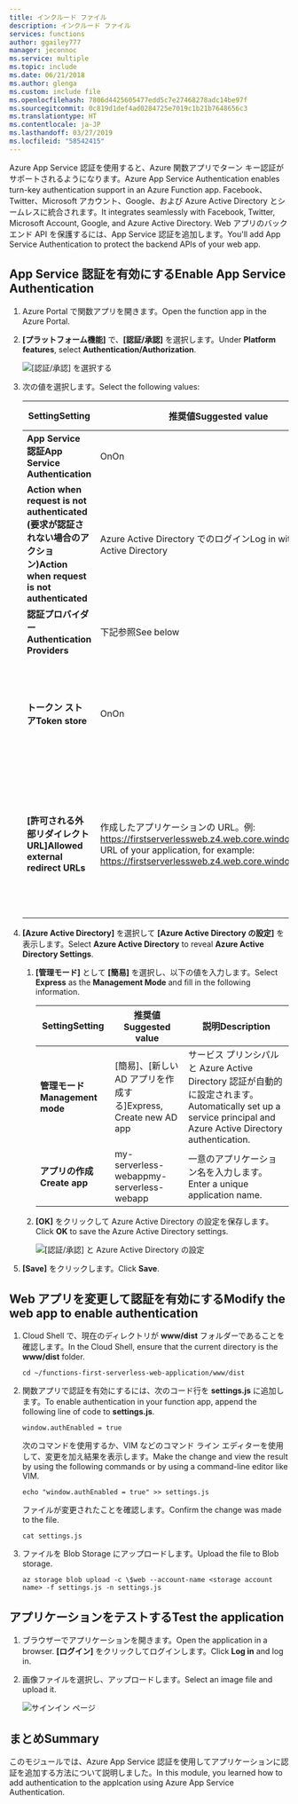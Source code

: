 ```yaml
---
title: インクルード ファイル
description: インクルード ファイル
services: functions
author: ggailey777
manager: jeconnoc
ms.service: multiple
ms.topic: include
ms.date: 06/21/2018
ms.author: glenga
ms.custom: include file
ms.openlocfilehash: 7806d4425605477edd5c7e27468278adc14be97f
ms.sourcegitcommit: 0c819d1def4ad0284725e7019c1b21b7648656c3
ms.translationtype: HT
ms.contentlocale: ja-JP
ms.lasthandoff: 03/27/2019
ms.locfileid: "58542415"
---
```

<span data-ttu-id="816ea-103">Azure App Service 認証を使用すると、Azure 関数アプリでターン キー認証がサポートされるようになります。</span><span class="sxs-lookup"><span data-stu-id="816ea-103">Azure App Service Authentication enables turn-key authentication support in an Azure Function app.</span></span> <span data-ttu-id="816ea-104">Facebook、Twitter、Microsoft アカウント、Google、および Azure Active Directory とシームレスに統合されます。</span><span class="sxs-lookup"><span data-stu-id="816ea-104">It integrates seamlessly with Facebook, Twitter, Microsoft Account, Google, and Azure Active Directory.</span></span> <span data-ttu-id="816ea-105">Web アプリのバックエンド API を保護するには、App Service 認証を追加します。</span><span class="sxs-lookup"><span data-stu-id="816ea-105">You'll add App Service Authentication to protect the backend APIs of your web app.</span></span>

## <a name="enable-app-service-authentication"></a><span data-ttu-id="816ea-106">App Service 認証を有効にする</span><span class="sxs-lookup"><span data-stu-id="816ea-106">Enable App Service Authentication</span></span>

1. <span data-ttu-id="816ea-107">Azure Portal で関数アプリを開きます。</span><span class="sxs-lookup"><span data-stu-id="816ea-107">Open the function app in the Azure Portal.</span></span>

2. <span data-ttu-id="816ea-108">**[プラットフォーム機能]** で、**[認証/承認]** を選択します。</span><span class="sxs-lookup"><span data-stu-id="816ea-108">Under **Platform features**, select **Authentication/Authorization**.</span></span>

    ![[認証/承認] を選択する](media/functions-first-serverless-web-app/6-authorization.jpg)

3. <span data-ttu-id="816ea-110">次の値を選択します。</span><span class="sxs-lookup"><span data-stu-id="816ea-110">Select the following values:</span></span>


   |                   <span data-ttu-id="816ea-111">Setting</span><span class="sxs-lookup"><span data-stu-id="816ea-111">Setting</span></span>                    |                                        <span data-ttu-id="816ea-112">推奨値</span><span class="sxs-lookup"><span data-stu-id="816ea-112">Suggested value</span></span>                                        |                                   <span data-ttu-id="816ea-113">説明</span><span class="sxs-lookup"><span data-stu-id="816ea-113">Description</span></span>                                    |
   |----------------------------------------------|-----------------------------------------------------------------------------------------------|----------------------------------------------------------------------------------|
   |        <span data-ttu-id="816ea-114">**App Service 認証**</span><span class="sxs-lookup"><span data-stu-id="816ea-114">**App Service Authentication**</span></span>        |                                              <span data-ttu-id="816ea-115">On</span><span class="sxs-lookup"><span data-stu-id="816ea-115">On</span></span>                                               |                              <span data-ttu-id="816ea-116">認証を有効にします。</span><span class="sxs-lookup"><span data-stu-id="816ea-116">Enable authentication.</span></span>                              |
   | <span data-ttu-id="816ea-117">**Action when request is not authenticated (要求が認証されない場合のアクション)**</span><span class="sxs-lookup"><span data-stu-id="816ea-117">**Action when request is not authenticated**</span></span> |                              <span data-ttu-id="816ea-118">Azure Active Directory でのログイン</span><span class="sxs-lookup"><span data-stu-id="816ea-118">Log in with Azure Active Directory</span></span>                               |                <span data-ttu-id="816ea-119">構成済みの認証方法 (下記参照) を選択します。</span><span class="sxs-lookup"><span data-stu-id="816ea-119">Select a configured authentication method (below).</span></span>                |
   |         <span data-ttu-id="816ea-120">**認証プロバイダー**</span><span class="sxs-lookup"><span data-stu-id="816ea-120">**Authentication Providers**</span></span>         |                                           <span data-ttu-id="816ea-121">下記参照</span><span class="sxs-lookup"><span data-stu-id="816ea-121">See below</span></span>                                           |                                    <span data-ttu-id="816ea-122">下記参照</span><span class="sxs-lookup"><span data-stu-id="816ea-122">See below</span></span>                                     |
   |               <span data-ttu-id="816ea-123">**トークン ストア**</span><span class="sxs-lookup"><span data-stu-id="816ea-123">**Token store**</span></span>                |                                              <span data-ttu-id="816ea-124">On</span><span class="sxs-lookup"><span data-stu-id="816ea-124">On</span></span>                                               |                  <span data-ttu-id="816ea-125">App Service でトークンの格納および管理を許可します。</span><span class="sxs-lookup"><span data-stu-id="816ea-125">Allow App Service to store and manage tokens.</span></span>                   |
   |      <span data-ttu-id="816ea-126">**[許可される外部リダイレクト URL]**</span><span class="sxs-lookup"><span data-stu-id="816ea-126">**Allowed external redirect URLs**</span></span>      | <span data-ttu-id="816ea-127">作成したアプリケーションの URL。例: https://firstserverlessweb.z4.web.core.windows.net/</span><span class="sxs-lookup"><span data-stu-id="816ea-127">The URL of your application, for example: https://firstserverlessweb.z4.web.core.windows.net/</span></span> | <span data-ttu-id="816ea-128">ユーザーが認証された後に App Service からリダイレクトできる URL。</span><span class="sxs-lookup"><span data-stu-id="816ea-128">URL(s) that App Service is allowed to redirect to after a user is authenticated.</span></span> |


4. <span data-ttu-id="816ea-129">**[Azure Active Directory]** を選択して **[Azure Active Directory の設定]** を表示します。</span><span class="sxs-lookup"><span data-stu-id="816ea-129">Select **Azure Active Directory** to reveal **Azure Active Directory Settings**.</span></span>

   1. <span data-ttu-id="816ea-130">**[管理モード]** として **[簡易]** を選択し、以下の値を入力します。</span><span class="sxs-lookup"><span data-stu-id="816ea-130">Select **Express** as the **Management Mode** and fill in the following information.</span></span>


      |       <span data-ttu-id="816ea-131">Setting</span><span class="sxs-lookup"><span data-stu-id="816ea-131">Setting</span></span>       |      <span data-ttu-id="816ea-132">推奨値</span><span class="sxs-lookup"><span data-stu-id="816ea-132">Suggested value</span></span>       |                                     <span data-ttu-id="816ea-133">説明</span><span class="sxs-lookup"><span data-stu-id="816ea-133">Description</span></span>                                     |
      |---------------------|----------------------------|-------------------------------------------------------------------------------------|
      | <span data-ttu-id="816ea-134">**管理モード**</span><span class="sxs-lookup"><span data-stu-id="816ea-134">**Management mode**</span></span> | <span data-ttu-id="816ea-135">[簡易]、[新しい AD アプリを作成する]</span><span class="sxs-lookup"><span data-stu-id="816ea-135">Express, Create new AD app</span></span> | <span data-ttu-id="816ea-136">サービス プリンシパルと Azure Active Directory 認証が自動的に設定されます。</span><span class="sxs-lookup"><span data-stu-id="816ea-136">Automatically set up a service principal and Azure Active Directory authentication.</span></span> |
      |   <span data-ttu-id="816ea-137">**アプリの作成**</span><span class="sxs-lookup"><span data-stu-id="816ea-137">**Create app**</span></span>    |    <span data-ttu-id="816ea-138">my-serverless-webapp</span><span class="sxs-lookup"><span data-stu-id="816ea-138">my-serverless-webapp</span></span>    |                          <span data-ttu-id="816ea-139">一意のアプリケーション名を入力します。</span><span class="sxs-lookup"><span data-stu-id="816ea-139">Enter a unique application name.</span></span>                           |


   2. <span data-ttu-id="816ea-140">**[OK]** をクリックして Azure Active Directory の設定を保存します。</span><span class="sxs-lookup"><span data-stu-id="816ea-140">Click **OK** to save the Azure Active Directory settings.</span></span>

      ![[認証/承認] と Azure Active Directory の設定](media/functions-first-serverless-web-app/6-create-aad.png)

5. <span data-ttu-id="816ea-142">**[Save]** をクリックします。</span><span class="sxs-lookup"><span data-stu-id="816ea-142">Click **Save**.</span></span>


## <a name="modify-the-web-app-to-enable-authentication"></a><span data-ttu-id="816ea-143">Web アプリを変更して認証を有効にする</span><span class="sxs-lookup"><span data-stu-id="816ea-143">Modify the web app to enable authentication</span></span>

1. <span data-ttu-id="816ea-144">Cloud Shell で、現在のディレクトリが **www/dist** フォルダーであることを確認します。</span><span class="sxs-lookup"><span data-stu-id="816ea-144">In the Cloud Shell, ensure that the current directory is the **www/dist** folder.</span></span>

    ```azurecli
    cd ~/functions-first-serverless-web-application/www/dist
    ```

1. <span data-ttu-id="816ea-145">関数アプリで認証を有効にするには、次のコード行を **settings.js** に追加します。</span><span class="sxs-lookup"><span data-stu-id="816ea-145">To enable authentication in your function app, append the following line of code to **settings.js**.</span></span>

    `window.authEnabled = true`

    <span data-ttu-id="816ea-146">次のコマンドを使用するか、VIM などのコマンド ライン エディターを使用して、変更を加え結果を表示します。</span><span class="sxs-lookup"><span data-stu-id="816ea-146">Make the change and view the result by using the following commands or by using a command-line editor like VIM.</span></span>

    ```azurecli
    echo "window.authEnabled = true" >> settings.js
    ```

    <span data-ttu-id="816ea-147">ファイルが変更されたことを確認します。</span><span class="sxs-lookup"><span data-stu-id="816ea-147">Confirm the change was made to the file.</span></span>

    ```azurecli
    cat settings.js
    ```

1. <span data-ttu-id="816ea-148">ファイルを Blob Storage にアップロードします。</span><span class="sxs-lookup"><span data-stu-id="816ea-148">Upload the file to Blob storage.</span></span>

    ```azurecli
    az storage blob upload -c \$web --account-name <storage account name> -f settings.js -n settings.js
    ```


## <a name="test-the-application"></a><span data-ttu-id="816ea-149">アプリケーションをテストする</span><span class="sxs-lookup"><span data-stu-id="816ea-149">Test the application</span></span>

1. <span data-ttu-id="816ea-150">ブラウザーでアプリケーションを開きます。</span><span class="sxs-lookup"><span data-stu-id="816ea-150">Open the application in a browser.</span></span> <span data-ttu-id="816ea-151">**[ログイン]** をクリックしてログインします。</span><span class="sxs-lookup"><span data-stu-id="816ea-151">Click **Log in** and log in.</span></span>

1. <span data-ttu-id="816ea-152">画像ファイルを選択し、アップロードします。</span><span class="sxs-lookup"><span data-stu-id="816ea-152">Select an image file and upload it.</span></span>

    ![サインイン ページ](media/functions-first-serverless-web-app/6-aad-auth.png)


## <a name="summary"></a><span data-ttu-id="816ea-154">まとめ</span><span class="sxs-lookup"><span data-stu-id="816ea-154">Summary</span></span>

<span data-ttu-id="816ea-155">このモジュールでは、Azure App Service 認証を使用してアプリケーションに認証を追加する方法について説明しました。</span><span class="sxs-lookup"><span data-stu-id="816ea-155">In this module, you learned how to add authentication to the applcation using Azure App Service Authentication.</span></span>